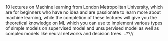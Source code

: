 10 lectures on Machine learning from London Metropolitan University, which are for beginners who have no idea and are passionate to learn more about machine learning, while the completion of these lectures will give you the theoretical knowledge on ML which you can use to implement various types of simple models on supervised model and unsupervised model as well as complex models like neural networks and decision trees.
..??//
